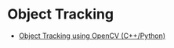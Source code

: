 # Object Tracking
- [Object Tracking using OpenCV (C++/Python)](https://www.learnopencv.com/object-tracking-using-opencv-cpp-python/)
